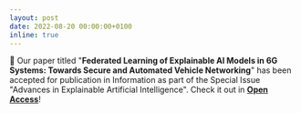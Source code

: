 ```yaml
---
layout: post
date: 2022-08-20 00:00:00+0100
inline: true
---
```


:tada: Our paper titled "<b>Federated Learning of Explainable AI Models in 6G Systems: Towards Secure and Automated Vehicle Networking</b>" has been accepted for publication in Information as part of the Special Issue "Advances in Explainable Artificial Intelligence". Check it out in <a href="https://www.mdpi.com/2078-2489/13/8/395" target="_blank"><b>Open Access</b></a>!
